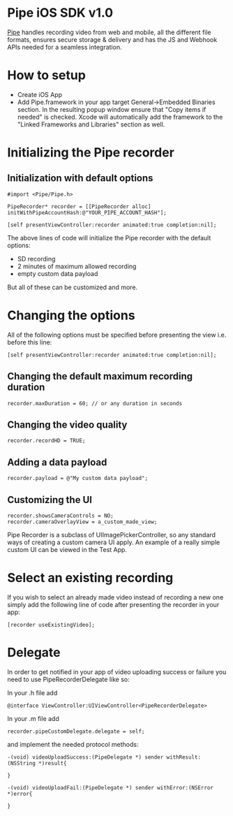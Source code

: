 # Pipe iOS SDK v1.0

[Pipe](https://addpipe.com/) handles recording video from web and mobile, all the different file formats, ensures secure storage & delivery and has the JS and Webhook APIs needed for a seamless integration.

# How to setup
* Create iOS App
* Add Pipe.framework in your app target General->Embedded Binaries section.  In the resulting popup window ensure that "Copy items if needed" is checked.  Xcode will automatically add the framework to the "Linked Frameworks and Libraries" section as well.

# Initializing the Pipe recorder

## Initialization with default options

```
#import <Pipe/Pipe.h>

PipeRecorder* recorder = [[PipeRecorder alloc] initWithPipeAccountHash:@"YOUR_PIPE_ACCOUNT_HASH"];

[self presentViewController:recorder animated:true completion:nil];
```

The above lines of code will initialize the Pipe recorder with the default options:
* SD recording
* 2 minutes of maximum allowed recording
* empty custom data payload

But all of these can be customized and more.

# Changing the options

All of the following options must be specified before presenting the view i.e. before this line:

```
[self presentViewController:recorder animated:true completion:nil];
```

## Changing the default maximum recording duration

```
recorder.maxDuration = 60; // or any duration in seconds

```

## Changing the video quality

```
recorder.recordHD = TRUE;
```

## Adding a data payload

```
recorder.payload = @"My custom data payload";
```

## Customizing the UI

```
recorder.showsCameraControls = NO;
recorder.cameraOverlayView = a_custom_made_view;
```

Pipe Recorder is a subclass of UIImagePickerController, so any standard ways of creating a custom camera UI apply. An example of a really simple custom UI can be viewed in the Test App.

# Select an existing recording

If you wish to select an already made video instead of recording a new one simply add the following line of code after presenting the recorder in your app:

```
[recorder useExistingVideo];
```

# Delegate

In order to get notified in your app of video uploading success or failure you need to use PipeRecorderDelegate like so:

In your .h file add

```
@interface ViewController:UIViewController<PipeRecorderDelegate>

```

In your .m file add

```
recorder.pipeCustomDelegate.delegate = self;
```

and implement the needed protocol methods:

```
-(void) videoUploadSuccess:(PipeDelegate *) sender withResult:(NSString *)result{

}

-(void) videoUploadFail:(PipeDelegate *) sender withError:(NSError *)error{

}

```
